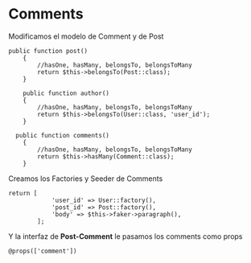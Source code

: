 # Comments

Modificamos el modelo de Comment y de Post

```
public function post()
    {
        //hasOne, hasMany, belongsTo, belongsToMany
        return $this->belongsTo(Post::class);
    }

    public function author()
    {
        //hasOne, hasMany, belongsTo, belongsToMany
        return $this->belongsTo(User::class, 'user_id');
    }
```

```
  public function comments()
    {
        //hasOne, hasMany, belongsTo, belongsToMany
        return $this->hasMany(Comment::class);
    }
```

Creamos los Factories y Seeder de Comments

```
return [
            'user_id' => User::factory(),
            'post_id' => Post::factory(),
            'body' => $this->faker->paragraph(),
        ];
```

Y la interfaz de **Post-Comment** le pasamos los comments como props

```
@props(['comment'])

```
